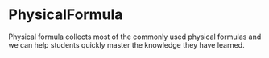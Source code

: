 # PhysicalFormula
Physical formula collects most of the commonly used physical formulas and we can help students quickly master the knowledge they have learned.
